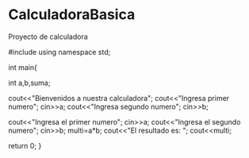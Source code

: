 # CalculadoraBasica
Proyecto de calculadora

#include<iostream>
using namespace std;

int main{

int a,b,suma;

cout<<"Bienvenidos a nuestra calculadora";
cout<<"Ingresa primer numero";
cin>>a;
cout<<"Ingresa segundo numero";
cin>>b;

cout<<"Ingresa el primer numero";
cin>>a;
cout<<"Ingresa el segundo numero";
cin>>b;
multi=a*b;
cout<<"El resultado es: ";
cout<<multi;

return 0;
}
